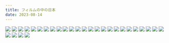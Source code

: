 ```yaml
---
title: フィルムの中の日本
date: 2023-08-14
---
```


![](https://static.dylanbutler.dev/images/japan/IMG_7124.JPG)
![](https://static.dylanbutler.dev/images/japan/IMG_7158.JPG)
![](https://static.dylanbutler.dev/images/japan/IMG_7161.JPG)
![](https://static.dylanbutler.dev/images/japan/IMG_7175.JPG)
![](https://static.dylanbutler.dev/images/japan/IMG_7183.JPG)
![](https://static.dylanbutler.dev/images/japan/IMG_7184.JPG)
![](https://static.dylanbutler.dev/images/japan/IMG_7194.JPG)
![](https://static.dylanbutler.dev/images/japan/IMG_7201.JPG)
![](https://static.dylanbutler.dev/images/japan/IMG_7225.JPG)
![](https://static.dylanbutler.dev/images/japan/IMG_7226.JPG)
![](https://static.dylanbutler.dev/images/japan/IMG_7229.JPG)
![](https://static.dylanbutler.dev/images/japan/IMG_7238.JPG)
![](https://static.dylanbutler.dev/images/japan/IMG_7242.JPG)
![](https://static.dylanbutler.dev/images/japan/IMG_7243.JPG)
![](https://static.dylanbutler.dev/images/japan/IMG_7247.JPG)
![](https://static.dylanbutler.dev/images/japan/IMG_7269.JPG)
![](https://static.dylanbutler.dev/images/japan/IMG_7286.JPG)
![](https://static.dylanbutler.dev/images/japan/IMG_7288.JPG)
![](https://static.dylanbutler.dev/images/japan/IMG_7290.JPG)
![](https://static.dylanbutler.dev/images/japan/IMG_7293.JPG)
![](https://static.dylanbutler.dev/images/japan/IMG_7295.JPG)
![](https://static.dylanbutler.dev/images/japan/IMG_7302.JPG)
![](https://static.dylanbutler.dev/images/japan/IMG_7304.JPG)
![](https://static.dylanbutler.dev/images/japan/IMG_7306.JPG)
![](https://static.dylanbutler.dev/images/japan/IMG_7321.JPG)
![](https://static.dylanbutler.dev/images/japan/IMG_7347.JPG)
![](https://static.dylanbutler.dev/images/japan/IMG_7353.JPG)
![](https://static.dylanbutler.dev/images/japan/IMG_7367.JPG)
![](https://static.dylanbutler.dev/images/japan/IMG_7373.JPG)
